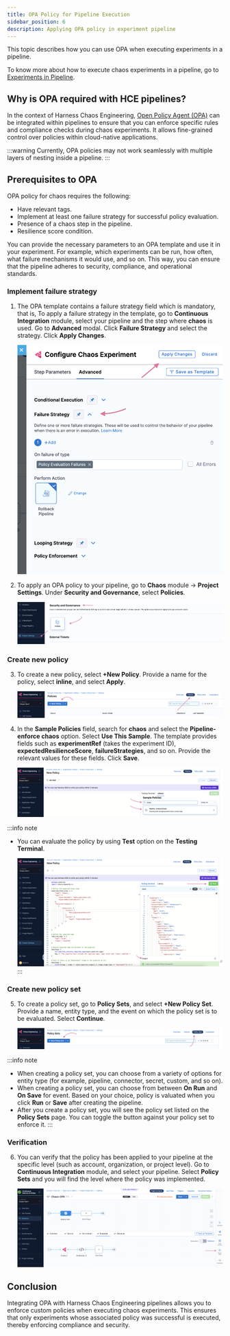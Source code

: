 ```yaml
---
title: OPA Policy for Pipeline Execution
sidebar_position: 6
description: Applying OPA policy in experiment pipeline
---
```


This topic describes how you can use OPA when executing experiments in a pipeline.

To know more about how to execute chaos experiments in a pipeline, go to [Experiments in Pipeline](/docs/chaos-engineering/guides/experiments/create-experiments#create-experiment-as-a-pipeline).

## Why is OPA required with HCE pipelines?
In the context of Harness Chaos Engineering, [Open Policy Agent (OPA)](https://www.openpolicyagent.org/docs/latest/) can be integrated within pipelines to ensure that you can enforce specific rules and compliance checks during chaos experiments. It allows fine-grained control over policies within cloud-native applications.

:::warning
Currently, OPA policies may not work seamlessly with multiple layers of nesting inside a pipeline.
:::

## Prerequisites to OPA
OPA policy for chaos requires the following:
- Have relevant tags.
- Implement at least one failure strategy for successful policy evaluation.
- Presence of a chaos step in the pipeline.
- Resilience score condition.

You can provide the necessary parameters to an OPA template and use it in your experiment. For example, which experiments can be run, how often, what failure mechanisms it would use, and so on. This way, you can ensure that the pipeline adheres to security, compliance, and operational standards.

### Implement failure strategy

1. The OPA template contains a failure strategy field which is mandatory, that is,  To apply a failure strategy in the template, go to **Continuous Integration** module, select your pipeline and the step where **chaos** is used. Go to **Advanced** modal. Click **Failure Strategy** and select the strategy. Click **Apply Changes**.

    ![](./static/opa/opa-11.png)

2. To apply an OPA policy to your pipeline, go to **Chaos** module -> **Project Settings**. Under **Security and Governance**, select **Policies**.

    ![](./static/opa/opa-1.png)

### Create new policy

3. To create a new policy, select **+New Policy**. Provide a name for the policy, select **inline**, and select **Apply**.

    ![](./static/opa/new-policy.png)

4. In the **Sample Policies** field, search for **chaos** and select the **Pipeline- enforce chaos** option. Select **Use This Sample**. The template provides fields such as **experimentRef** (takes the experiment ID), **expectedResilienceScore**, **failureStrategies**, and so on. Provide the relevant values for these fields. Click **Save**.

    ![](./static/opa/opa-3.png)

:::info note
- You can evaluate the policy by using **Test** option on the **Testing Terminal**.

    ![](./static/opa/test-terminal.png)
:::

### Create new policy set

5. To create a policy set, go to **Policy Sets**, and select **+New Policy Set**. Provide a name, entity type, and the event on which the policy set is to be evaluated. Select **Continue**.

    ![](./static/opa/policy-set.png)

:::info note
- When creating a policy set, you can choose from a variety of options for entity type (for example, pipeline, connector, secret, custom, and so on).
- When creating a policy set, you can choose from between **On Run** and **On Save** for event. Based on your choice, policy is valuated when you click **Run** or **Save** after creating the pipeline.
- After you create a policy set, you will see the policy set listed on the **Policy Sets** page. You can toggle the button against your policy set to enforce it.
:::

### Verification

6. You can verify that the policy has been applied to your pipeline at the specific level (such as account, organization, or project level). Go to **Continuous Integration** module, and select your pipeline. Select **Policy Sets** and you will find the level where the policy was implemented.

    ![](./static/opa/opa-5.png)


## Conclusion

Integrating OPA with Harness Chaos Engineering pipelines allows you to enforce custom policies when executing chaos experiments. This ensures that only experiments whose associated policy was successful is executed, thereby enforcing compliance and security.